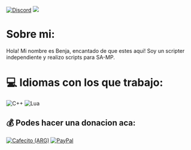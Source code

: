 [![Discord](https://img.shields.io/badge/Discord-%237289DA.svg?logo=discord&logoColor=white)](https://discord.gg/https://discord.com/users/717764929113030756) 
[![](https://visitcount.itsvg.in/api?id=0x73616D&icon=2&color=12)](https://visitcount.itsvg.in)

# Sobre mi:
Hola! Mi nombre es Benja, encantado de que estes aqui!
Soy un scripter independiente y realizo scripts para SA-MP.

# 💻 Idiomas con los que trabajo:
![C++](https://img.shields.io/badge/c++-%2300599C.svg?style=for-the-badge&logo=c%2B%2B&logoColor=white) ![Lua](https://img.shields.io/badge/lua-%232C2D72.svg?style=for-the-badge&logo=lua&logoColor=white)


  ## 💰 Podes hacer una donacion aca:
  [![Cafecito (ARG)](https://img.shields.io/badge/Buy%20Me%20a%20Coffee-ffdd00?style=for-the-badge&logo=buy-me-a-coffee&logoColor=black)](https://cafecito.app/0x73616d) [![PayPal](https://img.shields.io/badge/PayPal-00457C?style=for-the-badge&logo=paypal&logoColor=white)](https://paypal.me/https://paypal.me/0x73616D) 
